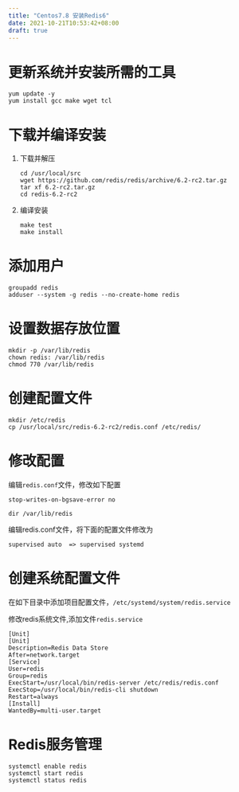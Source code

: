 ```yaml
---
title: "Centos7.8 安装Redis6"
date: 2021-10-21T10:53:42+08:00
draft: true
---
```


# 更新系统并安装所需的工具

```
yum update -y
yum install gcc make wget tcl
```

# 下载并编译安装

1. 下载并解压
   ```
   cd /usr/local/src
   wget https://github.com/redis/redis/archive/6.2-rc2.tar.gz
   tar xf 6.2-rc2.tar.gz
   cd redis-6.2-rc2
   ```
1. 编译安装
   ```
   make test
   make install
   ```

# 添加用户

```
groupadd redis
adduser --system -g redis --no-create-home redis
```

# 设置数据存放位置
```
mkdir -p /var/lib/redis
chown redis: /var/lib/redis
chmod 770 /var/lib/redis
```

# 创建配置文件

```
mkdir /etc/redis
cp /usr/local/src/redis-6.2-rc2/redis.conf /etc/redis/
```

# 修改配置
编辑`redis.conf`文件，修改如下配置
```
stop-writes-on-bgsave-error no

dir /var/lib/redis
```

编辑redis.conf文件，将下面的配置文件修改为
```
supervised auto  => supervised systemd
```

# 创建系统配置文件
在如下目录中添加项目配置文件，`/etc/systemd/system/redis.service`

修改redis系统文件,添加文件`redis.service`
```
[Unit]
[Unit]
Description=Redis Data Store
After=network.target
[Service]
User=redis
Group=redis
ExecStart=/usr/local/bin/redis-server /etc/redis/redis.conf
ExecStop=/usr/local/bin/redis-cli shutdown
Restart=always
[Install]
WantedBy=multi-user.target
```

# Redis服务管理

```
systemctl enable redis
systemctl start redis
systemctl status redis
```


